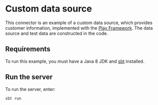 # Custom data source

This connector is an example of a custom data source, which provides customer information, implemented with the [Play Framework](https://www.playframework.com).
The data source and test data are constructed in the code.

## Requirements

To run this example, you must have a Java 8 JDK and [sbt](http://www.scala-sbt.org/) installed.

## Run the server

To run the server, enter:

```shell
sbt run
```
